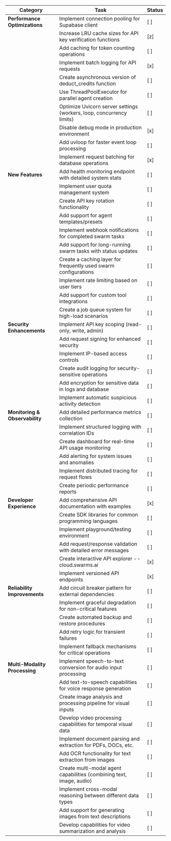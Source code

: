 | Category                     | Task                                                                                      | Status |
|------------------------------|-------------------------------------------------------------------------------------------|--------|
| **Performance Optimizations**| Implement connection pooling for Supabase client                                          | [ ]    |
|                              | Increase LRU cache sizes for API key verification functions                               | [z]    |
|                              | Add caching for token counting operations                                                  | [ ]    |
|                              | Implement batch logging for API requests                                                  | [x]    |
|                              | Create asynchronous version of deduct_credits function                                    | [ ]    |
|                              | Use ThreadPoolExecutor for parallel agent creation                                        | [ ]    |
|                              | Optimize Uvicorn server settings (workers, loop, concurrency limits)                     | [ ]    |
|                              | Disable debug mode in production environment                                              | [x]    |
|                              | Add uvloop for faster event loop processing                                               | [ ]    |
|                              | Implement request batching for database operations                                         | [x]    |
| **New Features**             | Add health monitoring endpoint with detailed system stats                                  | [ ]    |
|                              | Implement user quota management system                                                    | [ ]    |
|                              | Create API key rotation functionality                                                     | [ ]    |
|                              | Add support for agent templates/presets                                                  | [ ]    |
|                              | Implement webhook notifications for completed swarm tasks                                  | [ ]    |
|                              | Add support for long-running swarm tasks with status updates                              | [ ]    |
|                              | Create a caching layer for frequently used swarm configurations                           | [ ]    |
|                              | Implement rate limiting based on user tiers                                               | [ ]    |
|                              | Add support for custom tool integrations                                                  | [ ]    |
|                              | Create a job queue system for high-load scenarios                                         | [ ]    |
| **Security Enhancements**    | Implement API key scoping (read-only, write, admin)                                      | [ ]    |
|                              | Add request signing for enhanced security                                                 | [ ]    |
|                              | Implement IP-based access controls                                                        | [ ]    |
|                              | Create audit logging for security-sensitive operations                                     | [ ]    |
|                              | Add encryption for sensitive data in logs and database                                     | [ ]    |
|                              | Implement automatic suspicious activity detection                                           | [ ]    |
| **Monitoring & Observability**| Add detailed performance metrics collection                                               | [ ]    |
|                              | Implement structured logging with correlation IDs                                          | [ ]    |
|                              | Create dashboard for real-time API usage monitoring                                       | [ ]    |
|                              | Add alerting for system issues and anomalies                                              | [ ]    |
|                              | Implement distributed tracing for request flows                                            | [ ]    |
|                              | Create periodic performance reports                                                        | [ ]    |
| **Developer Experience**     | Add comprehensive API documentation with examples                                          | [x]    |
|                              | Create SDK libraries for common programming languages                                      | [ ]    |
|                              | Implement playground/testing environment                                                   | [ ]    |
|                              | Add request/response validation with detailed error messages                               | [ ]    |
|                              | Create interactive API explorer -- cloud.swarms.ai                                       | [x]    |
|                              | Implement versioned API endpoints                                                          | [x]    |
| **Reliability Improvements** | Add circuit breaker pattern for external dependencies                                      | [ ]    |
|                              | Implement graceful degradation for non-critical features                                   | [ ]    |
|                              | Create automated backup and restore procedures                                             | [ ]    |
|                              | Add retry logic for transient failures                                                    | [ ]    |
|                              | Implement fallback mechanisms for critical operations                                      | [ ]    |
| **Multi-Modality Processing**| Implement speech-to-text conversion for audio input processing                             | [ ]    |
|                              | Add text-to-speech capabilities for voice response generation                              | [ ]    |
|                              | Create image analysis and processing pipeline for visual inputs                            | [ ]    |
|                              | Develop video processing capabilities for temporal visual data                             | [ ]    |
|                              | Implement document parsing and extraction for PDFs, DOCs, etc.                            | [ ]    |
|                              | Add OCR functionality for text extraction from images                                      | [ ]    |
|                              | Create multi-modal agent capabilities (combining text, image, audio)                     | [ ]    |
|                              | Implement cross-modal reasoning between different data types                               | [ ]    |
|                              | Add support for generating images from text descriptions                                    | [ ]    |
|                              | Develop capabilities for video summarization and analysis                                  | [ ]    |
